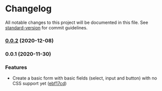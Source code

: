 # Changelog

All notable changes to this project will be documented in this file. See [standard-version](https://github.com/conventional-changelog/standard-version) for commit guidelines.

### [0.0.2](https://github.com/nicolasdao/openformjs/compare/v0.0.1...v0.0.2) (2020-12-08)

### 0.0.1 (2020-11-30)


### Features

* Create a basic form with basic fields (select, input and button) with no CSS support yet ([ebf17cd](https://github.com/nicolasdao/openformjs/commit/ebf17cd7958b151692dbb72cd3e36f604d1e2ff1))
